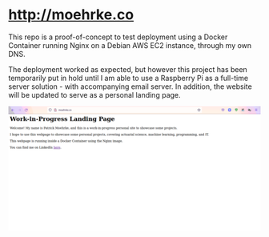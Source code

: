 # http://moehrke.co

This repo is a proof-of-concept to test deployment using a Docker Container running Nginx on a Debian AWS EC2 instance, through my own DNS. 

The deployment worked as expected, but however this project has been temporarily put in hold until I am able to use a Raspberry Pi as a full-time server solution - with accompanying email server. In addition, the website will be updated to serve as a personal landing page.

![moehrke.co homepage](Images/moehrke-co-homepage.png)
